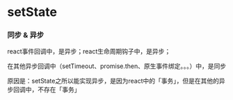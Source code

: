 # setState

### 同步 & 异步

react事件回调中，是异步；react生命周期钩子中，是异步；

在其他异步回调中（setTimeout、promise.then、原生事件绑定。。。）中，是同步

原因是：setState之所以能实现异步，是因为react中的「事务」，但是在其他的异步回调中，不存在「事务」